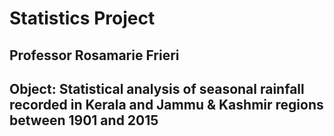 # Statistics Project

## Professor Rosamarie Frieri

## Object: Statistical analysis of seasonal rainfall recorded in Kerala and Jammu & Kashmir regions between 1901 and 2015
